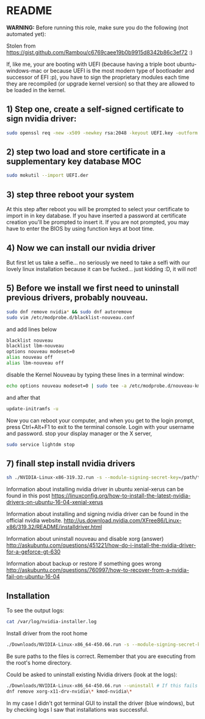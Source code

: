 # README

**WARNING:** Before running this role, make sure you do the following (not automated yet):

Stolen from https://gist.github.com/Rambou/c6769caee19b0b9915d8342b86c3ef72 :)

If, like me, your are booting with UEFI (because having a triple boot ubuntu-windows-mac or because UEFI is the most modern type of bootloader and successor of EFI :p), you have to sign the proprietary modules each time they are recompiled (or upgrade kernel version) so that they are allowed to be loaded in the kernel.

## 1) Step one, create a self-signed certificate to sign nvidia driver:

```sh
sudo openssl req -new -x509 -newkey rsa:2048 -keyout UEFI.key -outform DER -out UEFI.der -nodes -days 36500 -subj "/CN=dzintars_nvidia/"
```

## 2) step two load and store certificate in a supplementary key database MOC

```sh
sudo mokutil --import UEFI.der
```

## 3) step three reboot your system

At this step after reboot you will be prompted to select your certificate to import in in key database. If you have inserted a password at certificate creation you'll be prompted to insert it. If you are not prompted, you may have to enter the BIOS by using function keys at boot time.

## 4) Now we can install our nvidia driver

But first let us take a selfie... no seriously we need to take a selfi with our lovely linux installation because it can be fucked...
just kidding :D, it will not!

## 5) Before we install we first need to uninstall previous drivers, probably nouveau.

```sh
sudo dnf remove nvidia* && sudo dnf autoremove
sudo vim /etc/modprobe.d/blacklist-nouveau.conf
```

and add lines below

```sh
blacklist nouveau
blacklist lbm-nouveau
options nouveau modeset=0
alias nouveau off
alias lbm-nouveau off
```

disable the Kernel Nouveau by typing these lines in a terminal window:

```sh
echo options nouveau modeset=0 | sudo tee -a /etc/modprobe.d/nouveau-kms.conf
```

and after that

```sh
update-initramfs -u
```

Now you can reboot your computer, and when you get to the login prompt, press Ctrl+Alt+F1 to exit to the terminal console. Login with your username and password. stop your display manager or the X server,

```sh
sudo service lightdm stop
```

## 7) finall step install nvidia drivers

```sh
sh ./NVIDIA-Linux-x86-319.32.run -s --module-signing-secret-key=/path/to/UEFI.key --module-signing-public-key=/path/to/UEFI.der
```

Information about installing nvidia driver in ubuntu xenial-xerus can be found in this post
https://linuxconfig.org/how-to-install-the-latest-nvidia-drivers-on-ubuntu-16-04-xenial-xerus

Information about installing and signing nvidia driver can be found in the official nvidia website.
http://us.download.nvidia.com/XFree86/Linux-x86/319.32/README/installdriver.html

Information about uninstall nouveau and disable xorg (answer)
http://askubuntu.com/questions/451221/how-do-i-install-the-nvidia-driver-for-a-geforce-gt-630

Information about backup or restore if something goes wrong
http://askubuntu.com/questions/760997/how-to-recover-from-a-nvidia-fail-on-ubuntu-16-04

## Installation

To see the output logs:

```sh
cat /var/log/nvidia-installer.log
```

Install driver from the root home

```sh
./Downloads/NVIDIA-Linux-x86_64-450.66.run -s --module-signing-secret-key=/home/dzintars/UEFI.key --module-signing-public-key=/home/dzintars/UEFI.der
```

Be sure paths to the files is correct. Remember that you are executing from the root's home directory.

Could be asked to uninstall existing Nvidia drivers (look at the logs):

```sh
./Downloads/NVIDIA-Linux-x86_64-450.66.run --uninstall # If this fails then use:
dnf remove xorg-x11-drv-nvidia\* kmod-nvidia\*
```

In my case I didn't got terminal GUI to install the driver (blue windows), but by checking logs I saw that installations was successful.
